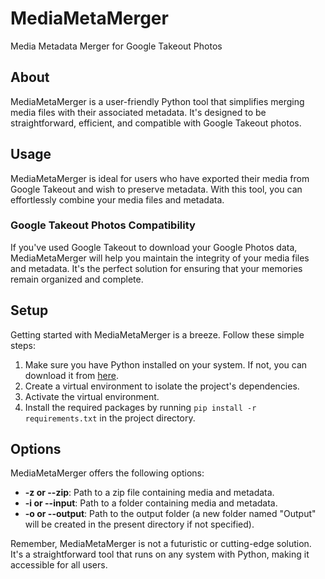 # MediaMetaMerger

Media Metadata Merger for Google Takeout Photos

## About

MediaMetaMerger is a user-friendly Python tool that simplifies merging media files with their associated metadata. It's designed to be straightforward, efficient, and compatible with Google Takeout photos.

## Usage

MediaMetaMerger is ideal for users who have exported their media from Google Takeout and wish to preserve metadata. With this tool, you can effortlessly combine your media files and metadata.

### Google Takeout Photos Compatibility

If you've used Google Takeout to download your Google Photos data, MediaMetaMerger will help you maintain the integrity of your media files and metadata. It's the perfect solution for ensuring that your memories remain organized and complete.

## Setup

Getting started with MediaMetaMerger is a breeze. Follow these simple steps:

1.  Make sure you have Python installed on your system. If not, you can download it from [here](https://www.python.org/downloads/).
2.  Create a virtual environment to isolate the project's dependencies.
3.  Activate the virtual environment.
4.  Install the required packages by running `pip install -r requirements.txt` in the project directory.

## Options

MediaMetaMerger offers the following options:

*   **-z or --zip**: Path to a zip file containing media and metadata.
*   **-i or --input**: Path to a folder containing media and metadata.
*   **-o or --output**: Path to the output folder (a new folder named "Output" will be created in the present directory if not specified).

Remember, MediaMetaMerger is not a futuristic or cutting-edge solution. It's a straightforward tool that runs on any system with Python, making it accessible for all users.